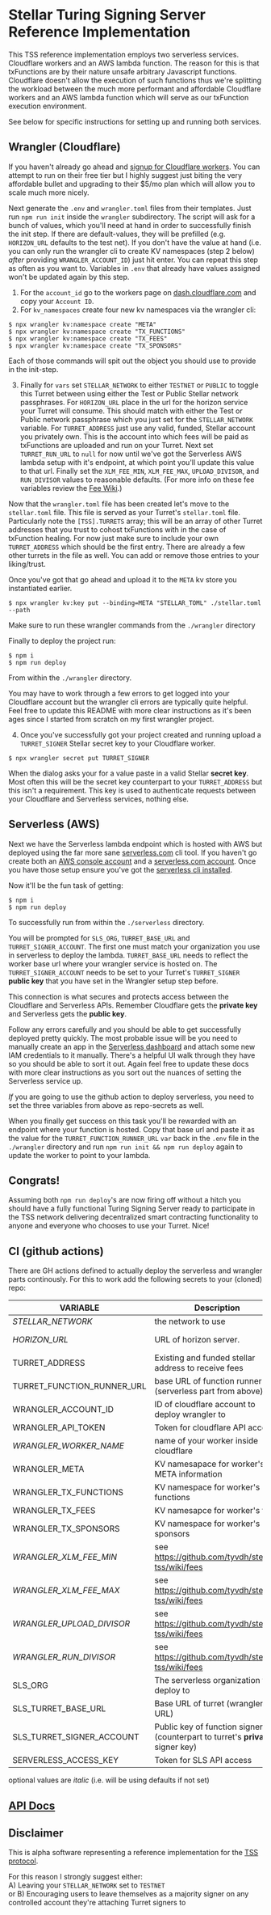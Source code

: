 # Stellar Turing Signing Server Reference Implementation

This TSS reference implementation employs two serverless services. Cloudflare workers and an AWS lambda function. The reason for this is that txFunctions are by their nature unsafe arbitrary Javascript functions. Cloudflare doesn't allow the execution of such functions thus we're splitting the workload between the much more performant and affordable Cloudflare workers and an AWS lambda function which will serve as our txFunction execution environment.

See below for specific instructions for setting up and running both services.

## Wrangler (Cloudflare)
If you haven't already go ahead and [signup for Cloudflare workers](https://dash.cloudflare.com/). You can attempt to run on their free tier but I highly suggest just biting the very affordable bullet and upgrading to their $5/mo plan which will allow you to scale much more nicely.

Next generate the `.env` and `wrangler.toml` files from their templates. Just run `npm run init` inside the `wrangler` subdirectory. The script will ask for a bunch of values, which you'll need at hand in order to successfully finish the init step. If there are default-values, they will be prefilled (e.g. `HORIZON_URL` defaults to the test net). If you don't have the value at hand (i.e. you can only run the wrangler cli to create KV namespaces (step 2 below) *after* providing `WRANGLER_ACCOUNT_ID`) just hit enter. You can repeat this step as often as you want to. Variables in `.env` that already have values assigned won't be updated again by this step.

1. For the `account_id` go to the workers page on [dash.cloudflare.com](https://dash.cloudflare.com) and copy your `Account ID`.
2. For `kv_namespaces` create four new kv namespaces via the wrangler cli:
```
$ npx wrangler kv:namespace create "META"
$ npx wrangler kv:namespace create "TX_FUNCTIONS"
$ npx wrangler kv:namespace create "TX_FEES"
$ npx wrangler kv:namespace create "TX_SPONSORS"
```
Each of those commands will spit out the object you should use to provide in the init-step.

3. Finally for `vars` set `STELLAR_NETWORK` to either `TESTNET` or `PUBLIC` to toggle this Turret between using either the Test or Public Stellar network passphrases. For `HORIZON_URL` place in the url for the horizon service your Turret will consume. This should match with either the Test or Public network passphrase which you just set for the `STELLAR_NETWORK` variable. For `TURRET_ADDRESS` just use any valid, funded, Stellar account you privately own. This is the account into which fees will be paid as txFunctions are uploaded and run on your Turret. Next set `TURRET_RUN_URL` to `null` for now until we've got the Serverless AWS lambda setup with it's endpoint, at which point you'll update this value to that url. Finally set the `XLM_FEE_MIN`, `XLM_FEE_MAX`, `UPLOAD_DIVISOR`, and  `RUN_DIVISOR` values to reasonable defaults. (For more info on these fee variables review the [Fee Wiki](https://github.com/tyvdh/stellar-tss/wiki/fees).)

Now that the `wrangler.toml` file has been created let's move to the `stellar.toml` file. This file is served as your Turret's `stellar.toml` file. Particularly note the `[TSS].TURRETS` array; this will be an array of other Turret addresses that you trust to cohost txFunctions with in the case of txFunction healing. For now just make sure to include your own `TURRET_ADDRESS` which should be the first entry. There are already a few other turrets in the file as well. You can add or remove those entries to your liking/trust.

Once you've got that go ahead and upload it to the `META` kv store you instantiated earlier.
```
$ npx wrangler kv:key put --binding=META "STELLAR_TOML" ./stellar.toml --path
```
Make sure to run these wrangler commands from the `./wrangler` directory

Finally to deploy the project run:
```
$ npm i
$ npm run deploy
```
From within the `./wrangler` directory.

You may have to work through a few errors to get logged into your Cloudflare account but the wrangler cli errors are typically quite helpful. Feel free to update this README with more clear instructions as it's been ages since I started from scratch on my first wrangler project.

4. Once you've successfully got your project created and running upload a `TURRET_SIGNER` Stellar secret key to your Cloudflare worker.
```
$ npx wrangler secret put TURRET_SIGNER
```
When the dialog asks your for a value paste in a valid Stellar **secret key**. Most often this will be the secret key counterpart to your `TURRET_ADDRESS` but this isn't a requirement. This key is used to authenticate requests between your Cloudflare and Serverless services, nothing else.

## Serverless (AWS)
Next we have the Serverless lambda endpoint which is hosted with AWS but deployed using the far more sane [serverless.com](https://serverless.com) cli tool. If you haven't go create both an [AWS console account](https://www.amazon.com/) and a [serverless.com account](https://www.serverless.com/dashboard/). Once you have those setup ensure you've got the [serverless cli installed](https://github.com/serverless/components#quick-start).

Now it'll be the fun task of getting:
```
$ npm i
$ npm run deploy
```
To successfully run from within the `./serverless` directory.

You will be prompted for `SLS_ORG`, `TURRET_BASE_URL` and `TURRET_SIGNER_ACCOUNT`. The first one must match your organization you use in serverless to deploy the lambda. `TURRET_BASE_URL` needs to reflect the worker base url where your wrangler service is hosted on. The `TURRET_SIGNER_ACCOUNT` needs to be set to your Turret's `TURRET_SIGNER` **public key** that you have set in the Wrangler setup step before.

This connection is what secures and protects access between the Cloudflare and Serverless APIs. Remember Cloudflare gets the **private key** and Serverless gets the **public key**.

Follow any errors carefully and you should be able to get successfully deployed pretty quickly. The most probable issue will be you need to manually create an app in the [Serverless dashboard](https://app.serverless.com/) and attach some new IAM credentials to it manually. There's a helpful UI walk through they have so you should be able to sort it out. Again feel free to update these docs with more clear instructions as you sort out the nuances of setting the Serverless service up.

*If* you are going to use the github action to deploy serverless, you need to set the three variables from above as repo-secrets as well.

When you finally get success on this task you'll be rewarded with an endpoint where your function is hosted. Copy that base url and paste it as the value for the `TURRET_FUNCTION_RUNNER_URL` `var` back in the `.env` file in the `./wrangler` directory and run `npm run init && npm run deploy` again to update the worker to point to your lambda.

## Congrats!
Assuming both `npm run deploy`'s are now firing off without a hitch you should have a fully functional Turing Signing Server ready to participate in the TSS network delivering decentralized smart contracting functionality to anyone and everyone who chooses to use your Turret. Nice!

## CI (github actions)
There are GH actions defined to actually deploy the serverless and wrangler parts continously. For this to work add the following secrets to your (cloned) repo:

| VARIABLE | Description | Default |
| --- | --- | --- |
| *STELLAR_NETWORK* | the network to use | **TESTNET** |
| *HORIZON_URL* | URL of horizon server. | **https://horizon-testnet.stellar.org** |
| TURRET_ADDRESS | Existing and funded stellar address to receive fees |  |
| TURRET_FUNCTION_RUNNER_URL | base URL of function runner (serverless part from above) | null |
| WRANGLER_ACCOUNT_ID | ID of cloudflare account to deploy wrangler to |  |
| WRANGLER_API_TOKEN | Token for cloudflare API access |  |
| *WRANGLER_WORKER_NAME* | name of your worker inside cloudflare | **tss-wrangler** |
| WRANGLER_META | KV namesapace for worker's META information |  |
| WRANGLER_TX_FUNCTIONS | KV namespace for worker's functions |  |
| WRANGLER_TX_FEES | KV namesapce for worker's fees |  |
| WRANGLER_TX_SPONSORS | KV namespace for worker's sponsors |  |
| *WRANGLER_XLM_FEE_MIN* | see https://github.com/tyvdh/stellar-tss/wiki/fees | **1** |
| *WRANGLER_XLM_FEE_MAX* | see https://github.com/tyvdh/stellar-tss/wiki/fees | **10** |
| *WRANGLER_UPLOAD_DIVISOR* | see https://github.com/tyvdh/stellar-tss/wiki/fees | **1000** |
| *WRANGLER_RUN_DIVISOR* | see https://github.com/tyvdh/stellar-tss/wiki/fees | **100000** |
| SLS_ORG | The serverless organization to deploy to |  |
| SLS_TURRET_BASE_URL | Base URL of turret (wrangler URL) |  |
| SLS_TURRET_SIGNER_ACCOUNT | Public key of function signer (counterpart to turret's **private** signer key) |  |
| SERVERLESS_ACCESS_KEY | Token for SLS API access |  |

optional values are *italic* (i.e. will be using defaults if not set)

## [API Docs](https://github.com/tyvdh/stellar-tss/wiki)

## Disclaimer
This is alpha software representing a reference implementation for the [TSS protocol](https://tss.stellar.org/).

For this reason I strongly suggest either:  
A) Leaving your `STELLAR_NETWORK` set to `TESTNET`  
or B) Encouraging users to leave themselves as a majority signer on any controlled account they're attaching Turret signers to
